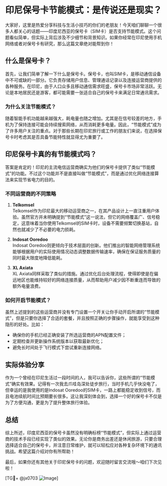 # 印尼保号卡节能模式：是传说还是现实？

大家好，这里是热爱分享科技与生活小技巧的你们的老朋友！今天咱们聊聊一个很多人都关心的话题——印度尼西亚的保号卡（SIM卡）是否支持节能模式。这个问题看似简单，但实际上背后涉及不少细节和背景知识。如果你经常在印尼使用手机网络或者对保号卡有研究，那么这篇文章绝对能帮到你！

## 什么是保号卡？

首先，让我们简单了解一下什么是保号卡。保号卡，也叫SIM卡，是移动通信设备中不可或缺的一部分。它负责存储用户信息、管理通话记录以及连接运营商提供的各种服务。在印尼，由于人口众多且移动通信需求旺盛，保号卡市场非常活跃。无论是本地居民还是游客，都可能需要一张适合自己的保号卡来满足日常通讯需求。

### 为什么关注节能模式？

随着智能手机功能越来越强大，耗电量也随之增加。尤其是在信号较差的地方，手机为了保持连接可能会持续搜索网络，从而消耗更多电量。因此，“节能模式”成为了许多用户关注的重点。对于那些长期在印尼旅行或工作的朋友们来说，在选择保号卡时考虑其是否具备节能特性就显得尤为重要了。

## 印尼保号卡真的有节能模式吗？

答案是肯定的！印尼的主流电信运营商确实为他们的保号卡提供了类似“节能模式”的功能。不过这个功能并不是直接叫做“节能模式”，而是通过优化网络连接算法来实现节省电力的目的。

### 不同运营商的不同策略

1. **Telkomsel**  
   Telkomsel作为印尼最大的移动运营商之一，在其产品设计上一直注重用户体验。虽然官方并未明确提到“节能模式”这一说法，但它的网络覆盖广、信号稳定，这意味着当你使用Telkomsel的SIM卡时，设备不需要频繁切换基站，自然也就减少了不必要的电力损耗。

2. **Indosat Ooredoo**  
   Indosat Ooredoo则更倾向于技术层面的创新。他们推出的智能网络管理系统能够根据用户的实际使用情况动态调整数据传输速率，确保在保证服务质量的同时最大限度地降低能耗。

3. **XL Axiata**  
   XL Axiata同样采取了类似的措施。通过优化后台处理流程，使得即使是在偏远地区也能维持较好的网络连接质量，从而帮助用户减少因不断重连而导致的额外电量浪费。

### 如何开启节能模式？

虽然上述提到的这些运营商并没有专门设置一个开关让你手动开启所谓的“节能模式”，但是只要你选择了合适的套餐，并且按照正确的步骤操作，就能享受到这种隐形的好处。比如：

- 确保你的手机已经正确安装了所选运营商的APN配置文件；
- 定期检查并更新操作系统版本以获取最新优化；
- 避免长时间处于飞行模式下尝试重新连接网络。

## 实际体验分享

作为一个曾经在印尼生活过一段时间的人，我可以告诉你，这些所谓的“节能模式”确实有效果。记得有一次我去爪哇岛深处徒步旅行，当时手机几乎快没电了，但幸运的是我使用的是Indosat Ooredoo的SIM卡，一路上都能稳定收到信号，而且电池续航时间比预期要长很多。这让我深刻体会到，选择一个好的保号卡不仅是为了方便沟通，更是为了提升整体旅行体验。

## 总结

综上所述，印度尼西亚的保号卡虽然没有明确标榜“节能模式”，但实际上通过运营商的技术手段已经实现了类似的效果。无论你是商务出差还是休闲旅游，只要合理选择适合自己的保号卡，并注意日常维护，就可以轻松应对各种复杂环境下的通讯挑战。希望这篇介绍对你有所帮助！

最后，如果你还有其他关于印尼保号卡的问题，欢迎随时留言交流哦～咱们下次见啦！

[TG💪+ @jx0703 ![Image](https://github.com/user-attachments/assets/dbca1d08-cadb-493c-b0ec-ad6f7a83f270)]